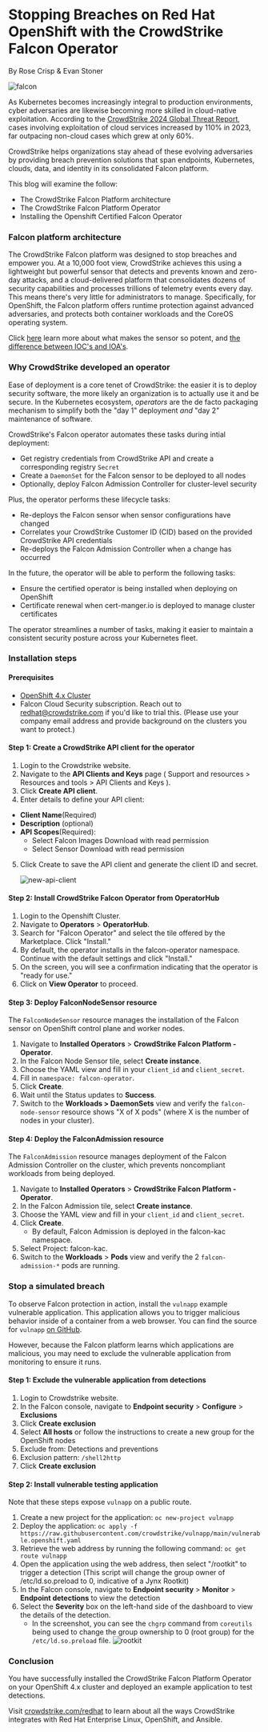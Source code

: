 # Stopping Breaches on Red Hat OpenShift with the CrowdStrike Falcon Operator


By Rose Crisp & Evan Stoner

![falcon](images/falconblog.png)

As Kubernetes becomes increasingly integral to production environments, cyber adversaries are likewise becoming more skilled in cloud-native exploitation. According to the [CrowdStrike 2024 Global Threat Report](https://www.crowdstrike.com/global-threat-report/), cases involving exploitation of cloud services increased by 110% in 2023, far outpacing non-cloud cases which grew at only 60%.

CrowdStrike helps organizations stay ahead of these evolving adversaries by providing breach prevention solutions that span endpoints, Kubernetes, clouds, data, and identity in its consolidated Falcon platform.

This blog will examine the follow:
- The CrowdStrike Falcon Platform architecture
- The CrowdStrike Falcon Platform Operator
- Installing the Openshift Certified Falcon Operator

### Falcon platform architecture

The CrowdStrike Falcon platform was designed to stop breaches and empower you. At a 10,000 foot view, CrowdStrike achieves this using a lightweight but powerful sensor that detects and prevents known and zero-day attacks, and a cloud-delivered platform that consolidates dozens of security capabilities and processes trillions of telemetry events every day. This means there's very little for administrators to manage. Specifically, for OpenShift, the Falcon platform offers runtime protection against advanced adversaries, and protects both container workloads and the CoreOS operating system.

Click [here](https://www.crowdstrike.com/resources/videos/machine-learning-falcon-sensor-provides-better-protection/) learn more about what makes the sensor so potent, and
[the difference between IOC's and IOA's](https://www.crowdstrike.com/cybersecurity-101/indicators-of-compromise/ioa-vs-ioc/).

### Why CrowdStrike developed an operator

Ease of deployment is a core tenet of CrowdStrike: the easier it is to deploy security software, the more likely an organization is to actually use it and be secure. In the Kubernetes ecosystem, _operators_ are the de facto packaging mechanism to simplify both the "day 1" deployment _and_ "day 2" maintenance of software.

CrowdStrike's Falcon operator automates these tasks during intial deployment:

- Get registry credentials from CrowdStrike API and create a corresponding registry `Secret`
- Create a `DaemonSet` for the Falcon sensor to be deployed to all nodes
- Optionally, deploy Falcon Admission Controller for cluster-level security

Plus, the operator performs these lifecycle tasks:

- Re-deploys the Falcon sensor when sensor configurations have changed
- Correlates your CrowdStrike Customer ID (CID) based on the provided CrowdStrike API credentials
- Re-deploys the Falcon Admission Controller when a change has occurred

In the future, the operator will be able to perform the following tasks:
- Ensure the certified operator is being installed when deploying on OpenShift
- Certificate renewal when cert-manger.io is deployed to manage cluster certificates

The operator streamlines a number of tasks, making it easier to maintain a consistent security posture across your Kubernetes fleet.

### Installation steps

#### Prerequisites

- [OpenShift 4.x Cluster](https://www.redhat.com/en/technologies/cloud-computing/openshift)
- Falcon Cloud Security subscription. Reach out to redhat@crowdstrike.com if you'd like to trial this. (Please use your company email address and provide background on the clusters you want to protect.)
#### Step 1: Create a CrowdStrike API client for the operator

1. Login to the Crowdstrike website.
2. Navigate to the **API Clients and Keys** page ( Support and resources > Resources and tools > API Clients and Keys ).
3. Click **Create API client**.
4. Enter details to define your API client:
- **Client Name**(Required)
- **Description** (optional)
- **API Scopes**(Required):
    - Select Falcon Images Download with read permission
    - Select Sensor Download with read permission 
5. Click Create to save the API client and generate the client ID and secret.

    ![new-api-client](images/apiclient.png)

#### Step 2: Install CrowdStrike Falcon Operator from OperatorHub

1. Login to the Openshift Cluster.
2. Navigate to **Operators** > **OperatorHub**.
3. Search for "Falcon Operator" and select the tile offered by the Marketplace. Click "Install."
4. By default, the operator installs in the falcon-operator namespace. Continue with the default settings and click "Install."
5. On the screen, you will see a confirmation indicating that the operator is "ready for use."
6. Click on **View Operator** to proceed.

#### Step 3: Deploy FalconNodeSensor resource
The `FalconNodeSensor` resource manages the installation of the Falcon sensor on OpenShift control plane and worker nodes.

1. Navigate to **Installed Operators** > **CrowdStrike Falcon Platform - Operator**.
2. In the Falcon Node Sensor tile, select **Create instance**.
3. Choose the YAML view and fill in your `client_id` and `client_secret`. 
4. Fill in `namespace: falcon-operator`.
5. Click **Create**.
6. Wait until the Status updates to **Success**.
7. Switch to the **Workloads > DaemonSets** view and verify the `falcon-node-sensor` resource shows "X of X pods" (where X is the number of nodes in your cluster).


#### Step 4: Deploy the FalconAdmission resource
The `FalconAdmission` resource manages deployment of the Falcon Admission Controller on the cluster, which prevents noncompliant workloads from being deployed.

1. Navigate to **Installed Operators** > **CrowdStrike Falcon Platform - Operator**.
2. In the Falcon Admission tile, select **Create instance**.
3. Choose the YAML view and fill in your `client_id` and `client_secret`.
4. Click **Create**.
    - By default, Falcon Admission is deployed in the falcon-kac namespace. 
5. Select Project: falcon-kac.
6. Switch to the **Workloads** > **Pods** view and verify the 2 `falcon-admission-*` pods are running.


### Stop a simulated breach

To observe Falcon protection in action, install the `vulnapp` example vulnerable application. This application allows you to trigger malicious behavior inside of a container from a web browser. You can find the source for `vulnapp` [on GitHub](https://github.com/crowdstrike/vulnapp).

However, because the Falcon platform learns which applications are malicious, you may need to exclude the vulnerable application from monitoring to ensure it runs.

#### Step 1: Exclude the vulnerable application from detections
1. Login to Crowdstrike website.
2. In the Falcon console, navigate to **Endpoint security** > **Configure** > **Exclusions** 
3. Click **Create exclusion**
4. Select **All hosts** or follow the instructions to create a new group for the OpenShift nodes
5. Exclude from: Detections and preventions
6. Exclusion pattern: `/shell2http`
7. Click **Create exclusion**

#### Step 2: Install vulnerable testing application

Note that these steps expose `vulnapp` on a public route.

1. Create a new project for the application: `oc new-project vulnapp`
2. Deploy the application: `oc apply -f https://raw.githubusercontent.com/crowdstrike/vulnapp/main/vulnerable.openshift.yaml`
3. Retrieve the web address by running the following command:  `oc get route vulnapp`
4. Open the application using the web address, then select "/rootkit" to trigger a detection (This script will change the group owner of /etc/ld.so.preload to 0, indicative of a Jynx Rootkit)
5. In the Falcon console, navigate to **Endpoint security** > **Monitor** > **Endpoint detections** to view the detection
6. Select the **Severity** box on the left-hand side of the dashboard to view the details of the detection.
    - In the screenshot, you can see the `chgrp` command from `coreutils` being used to change the group ownership to 0 (root group) for the `/etc/ld.so.preload` file.
    ![rootkit](images/rootkit.png)


### Conclusion

You have successfully installed the CrowdStrike Falcon Platform Operator on your OpenShift 4.x cluster and deployed an example application to test detections.

Visit [crowdstrike.com/redhat](https://crowdstrike.com/redhat) to learn about all the ways CrowdStrike integrates with Red Hat Enterprise Linux, OpenShift, and Ansible.

